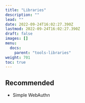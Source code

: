 ```yaml
---
title: "Libraries"
description: ""
lead: ""
date: 2022-09-24T16:02:27.390Z
lastmod: 2022-09-24T16:02:27.390Z
draft: false
images: []
menu:
  docs:
    parent: "tools-libraries"
weight: 701
toc: true
---
```


## Recommended

- Simple WebAuthn
